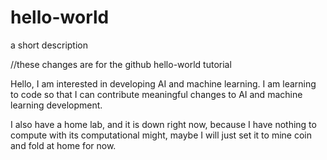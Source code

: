 # hello-world
a short description

//these changes are for the github hello-world tutorial

Hello, I am interested in developing AI and machine learning. I am learning to code so that I can contribute meaningful changes to AI and machine learning development.

I also have a home lab, and it is down right now, because I have nothing to compute with its computational might, maybe I will just set it to mine coin and fold at home for now.
